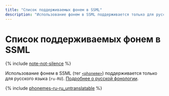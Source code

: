 ```yaml
---
title: "Список поддерживаемых фонем в SSML"
description: "Использование фонем в SSML поддерживается только для русского языка."
---
```


# Список поддерживаемых фонем в SSML

{% include [note-not-silence](../../../_includes/speechkit/note-not-silence.md) %}

Использование фонем в SSML (тег [`<phoneme>`](ssml.md#phoneme)) поддерживается только для русского языка (`ru-RU`).
[Подробнее о русской фонологии](https://en.wikipedia.org/wiki/Russian_phonology).

{% include [phonemes-ru-ru_untranslatable](../../../_includes/speechkit/phonemes-ru-ru_untranslatable.md) %}

